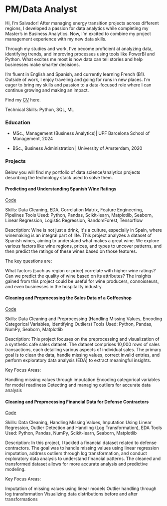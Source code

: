 # PM/Data Analyst

Hi, I’m Salvador! After managing energy transition projects across different regions, I developed a passion for data analytics while completing my Master’s in Business Analytics. Now, I’m excited to combine my project management experience with my new data skills.

Through my studies and work, I’ve become proficient at analyzing data, identifying trends, and improving processes using tools like PowerBI and Python. What excites me most is how data can tell stories and help businesses make smarter decisions.

I’m fluent in English and Spanish, and currently learning French (B1). Outside of work, I enjoy traveling and going for runs in new places. I’m eager to bring my skills and passion to a data-focused role where I can continue growing and making an impact.

Find my [CV](/assets/files/CV_RIOS-Salvador.pdf) here.

Technical Skills: Python, SQL, ML

### Education
- MSc., Management (Business Analytics)| UPF Barcelona School of Management, 2024

- BSc., Business Administration | University of Amsterdam, 2020

### Projects

Below you will find my portfolio of data science/analytics projects describing the technology stack used to solve them.

#### Predicting and Understanding Spanish Wine Ratings

[Code](/projects/Predicting_and_Understanding_Spanish_Wine_Ratings.ipynb)

Skills: Data Cleaning, EDA, Correlation Matrix, Feature Engineering, Pipelines
Tools Used: Python, Pandas, Scikit-learn, Matplotlib, Seaborn, Linear Regression, Logistic Regression, RandomForest, Tensorflow

Description: Wine is not just a drink, it's a culture, especially in Spain, where winemaking is an integral part of life. This project analyzes a dataset of Spanish wines, aiming to understand what makes a great wine. We explore various factors like wine regions, prices, and types to uncover patterns, and then predict the ratings of these wines based on those features.

The key questions are:

What factors (such as region or price) correlate with higher wine ratings?
Can we predict the quality of wine based on its attributes?
The insights gained from this project could be useful for wine producers, connoisseurs, and even businesses in the hospitality industry.

#### Cleaning and Preprocessing the Sales Data of a Coffeeshop

[Code](/projects/cafe_sales.ipynb)

Skills: Data Cleaning and Preprocessing (Handling Missing Values, Encoding Categorical Variables, Identifying Outliers)
Tools Used: Python, Pandas, NumPy, Seaborn, Matplotlib

Description: This project focuses on the preprocessing and visualization of a synthetic cafe sales dataset. The dataset comprises 10,000 rows of sales transactions, each detailing various aspects of individual sales. The primary goal is to clean the data, handle missing values, correct invalid entries, and perform exploratory data analysis (EDA) to extract meaningful insights.

Key Focus Areas:

Handling missing values through imputation
Encoding categorical variables for model readiness
Detecting and managing outliers for accurate data analysis

#### Cleaning and Preprocessing Financial Data for Defense Contractors

[Code](/projects/defense_contractors.ipynb)

Skills: Data Cleaning, Handling Missing Values, Imputation Using Linear Regression, Outlier Detection and Handling (Log Transformation), EDA
Tools Used: Python, Pandas, NumPy, Scikit-learn, Seaborn, Matplotlib

Description:
In this project, I tackled a financial dataset related to defense contractors. The goal was to handle missing values using linear regression imputation, address outliers through log transformation, and conduct exploratory data analysis to understand financial patterns. The cleaned and transformed dataset allows for more accurate analysis and predictive modeling.

Key Focus Areas:

Imputation of missing values using linear models
Outlier handling through log transformation
Visualizing data distributions before and after transformations

